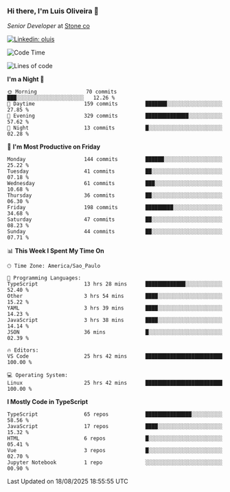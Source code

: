 ### Hi there, I'm Luis Oliveira 👋
*Senior Developer* at [Stone co](https://www.stone.com.br)  

[![Linkedin: oluis](https://img.shields.io/badge/-ooluis-blue?style=flat-square&logo=Linkedin&logoColor=white&link=https://www.linkedin.com/in/ooluis)](https://www.linkedin.com/in/ooluis/)

<!--START_SECTION:waka-->
![Code Time](http://img.shields.io/badge/Code%20Time-5%2C046%20hrs%2058%20mins-blue)

![Lines of code](https://img.shields.io/badge/From%20Hello%20World%20I%27ve%20Written-330.7%20thousand%20lines%20of%20code-blue)

**I'm a Night 🦉** 

```text
🌞 Morning                70 commits          ███░░░░░░░░░░░░░░░░░░░░░░   12.26 % 
🌆 Daytime                159 commits         ███████░░░░░░░░░░░░░░░░░░   27.85 % 
🌃 Evening                329 commits         ██████████████░░░░░░░░░░░   57.62 % 
🌙 Night                  13 commits          █░░░░░░░░░░░░░░░░░░░░░░░░   02.28 % 
```
📅 **I'm Most Productive on Friday** 

```text
Monday                   144 commits         ██████░░░░░░░░░░░░░░░░░░░   25.22 % 
Tuesday                  41 commits          ██░░░░░░░░░░░░░░░░░░░░░░░   07.18 % 
Wednesday                61 commits          ███░░░░░░░░░░░░░░░░░░░░░░   10.68 % 
Thursday                 36 commits          ██░░░░░░░░░░░░░░░░░░░░░░░   06.30 % 
Friday                   198 commits         █████████░░░░░░░░░░░░░░░░   34.68 % 
Saturday                 47 commits          ██░░░░░░░░░░░░░░░░░░░░░░░   08.23 % 
Sunday                   44 commits          ██░░░░░░░░░░░░░░░░░░░░░░░   07.71 % 
```


📊 **This Week I Spent My Time On** 

```text
🕑︎ Time Zone: America/Sao_Paulo

💬 Programming Languages: 
TypeScript               13 hrs 28 mins      █████████████░░░░░░░░░░░░   52.40 % 
Other                    3 hrs 54 mins       ████░░░░░░░░░░░░░░░░░░░░░   15.22 % 
YAML                     3 hrs 39 mins       ████░░░░░░░░░░░░░░░░░░░░░   14.23 % 
JavaScript               3 hrs 38 mins       ████░░░░░░░░░░░░░░░░░░░░░   14.14 % 
JSON                     36 mins             █░░░░░░░░░░░░░░░░░░░░░░░░   02.39 % 

🔥 Editors: 
VS Code                  25 hrs 42 mins      █████████████████████████   100.00 % 

💻 Operating System: 
Linux                    25 hrs 42 mins      █████████████████████████   100.00 % 
```

**I Mostly Code in TypeScript** 

```text
TypeScript               65 repos            ███████████████░░░░░░░░░░   58.56 % 
JavaScript               17 repos            ████░░░░░░░░░░░░░░░░░░░░░   15.32 % 
HTML                     6 repos             █░░░░░░░░░░░░░░░░░░░░░░░░   05.41 % 
Vue                      3 repos             █░░░░░░░░░░░░░░░░░░░░░░░░   02.70 % 
Jupyter Notebook         1 repo              ░░░░░░░░░░░░░░░░░░░░░░░░░   00.90 % 
```




 Last Updated on 18/08/2025 18:55:55 UTC
<!--END_SECTION:waka-->
